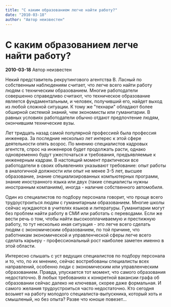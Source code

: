 ```yaml
---
title: "С каким образованием легче найти работу?"
date: "2010-03-18"
author: "Автор неизвестен"
---
```


# С каким образованием легче найти работу?

**2010-03-18** Автор неизвестен

Некий представитель рекрутингового агентства В. Ласный по собственным наблюдениям считает, что легче всего найти работу людям с техническим образованием. Многие работодатели совершенно справедливо считают, что техническое образование является фундаментальным, и человек, получивший его, найдет выход из любой сложной ситуации. К тому же "технари" обладают более обширной системой знаний, чем экономисты или гуманитарии. В равных условиях работодатели обычно отдают предпочтение людям, окончившим технические вузы.

Лет тридцать назад самой популярной профессией была профессия инженера. За последние несколько лет интерес к этой сфере деятельности опять возрос. По мнению специалистов кадровых агентств, спрос на инженеров будет продолжать расти, однако одновременно будут ужесточаться и требования, предъявляемые к инженерным кадрам. В настоящий момент практически все работодатели в своих объявлениях указывают требование: опыт работы в аналогичной должности или опыт не менее 3-5 лет, высшее образование, знание специализированных компьютерных программ, знание иностранного языка или двух (такие специалисты нужны иностранным компаниям), иногда - наличие собственного автомобиля.

Один из специалистов по подбору персонала говорит, что проще всего трудоустроиться людям с гуманитарным образованием. Многие школы сейчас нуждаются в учителях языков и литературы. Гуманитарии могут без проблем найти работу в СМИ или работать с переводами. Если же вести речь о том, чтобы найти высокооплачиваемую и престижную работу, то тут несколько иная ситуация - это легче всего сделать людям с экономическим образованием, по той причине, что работникам экономической и управленческой сферы легче всего сделать карьеру - профессиональный рост наиболее заметен именно в этой области.

Интересно слышать с уст ведущих специалистов по подбору персонала и то, что, по их мнению, сейчас востребованы специалисты всех направлений, особенно люди с экономическим или управленческим образованием. Правда, упускается тот момент, что самого образования недостаточно. В любых требованиях к конкретной вакансии графа об образовании сейчас далеко не ключевая, скорее даже формальная. И самого желания трудоустроиться часто недостаточно. Кто сегодня возьмет на работу молодого специалиста-выпускника, который хоть и смышленый, но без опыта? Разве что юноше повезет...